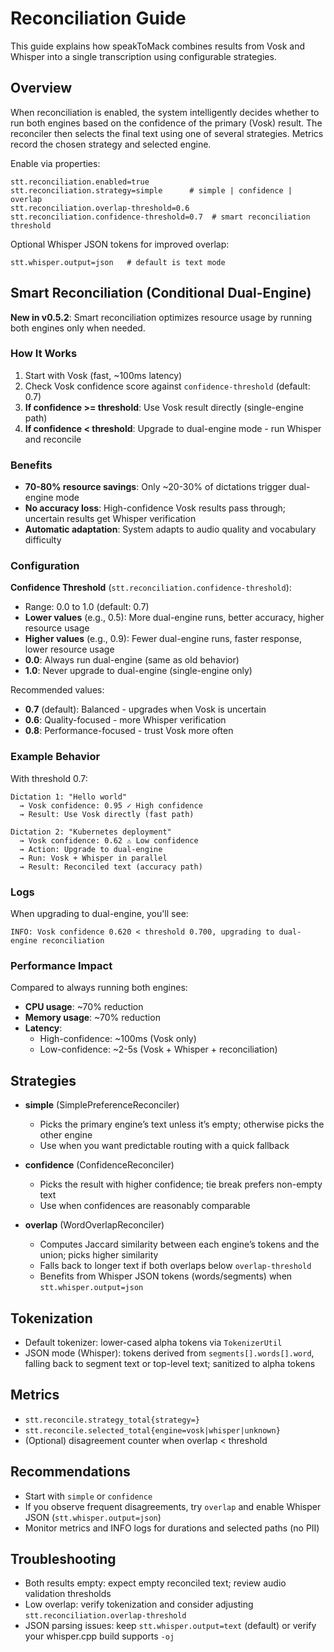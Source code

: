 # Reconciliation Guide

This guide explains how speakToMack combines results from Vosk and Whisper into a single transcription using configurable strategies.

## Overview
When reconciliation is enabled, the system intelligently decides whether to run both engines based on the confidence of the primary (Vosk) result. The reconciler then selects the final text using one of several strategies. Metrics record the chosen strategy and selected engine.

Enable via properties:
```properties
stt.reconciliation.enabled=true
stt.reconciliation.strategy=simple      # simple | confidence | overlap
stt.reconciliation.overlap-threshold=0.6
stt.reconciliation.confidence-threshold=0.7  # smart reconciliation threshold
```
Optional Whisper JSON tokens for improved overlap:
```properties
stt.whisper.output=json   # default is text mode
```

## Smart Reconciliation (Conditional Dual-Engine)

**New in v0.5.2**: Smart reconciliation optimizes resource usage by running both engines only when needed.

### How It Works
1. Start with Vosk (fast, ~100ms latency)
2. Check Vosk confidence score against `confidence-threshold` (default: 0.7)
3. **If confidence >= threshold**: Use Vosk result directly (single-engine path)
4. **If confidence < threshold**: Upgrade to dual-engine mode - run Whisper and reconcile

### Benefits
- **70-80% resource savings**: Only ~20-30% of dictations trigger dual-engine mode
- **No accuracy loss**: High-confidence Vosk results pass through; uncertain results get Whisper verification
- **Automatic adaptation**: System adapts to audio quality and vocabulary difficulty

### Configuration

**Confidence Threshold** (`stt.reconciliation.confidence-threshold`):
- Range: 0.0 to 1.0 (default: 0.7)
- **Lower values** (e.g., 0.5): More dual-engine runs, better accuracy, higher resource usage
- **Higher values** (e.g., 0.9): Fewer dual-engine runs, faster response, lower resource usage
- **0.0**: Always run dual-engine (same as old behavior)
- **1.0**: Never upgrade to dual-engine (single-engine only)

Recommended values:
- **0.7** (default): Balanced - upgrades when Vosk is uncertain
- **0.6**: Quality-focused - more Whisper verification
- **0.8**: Performance-focused - trust Vosk more often

### Example Behavior

With threshold 0.7:
```
Dictation 1: "Hello world"
  → Vosk confidence: 0.95 ✓ High confidence
  → Result: Use Vosk directly (fast path)

Dictation 2: "Kubernetes deployment"
  → Vosk confidence: 0.62 ⚠ Low confidence
  → Action: Upgrade to dual-engine
  → Run: Vosk + Whisper in parallel
  → Result: Reconciled text (accuracy path)
```

### Logs
When upgrading to dual-engine, you'll see:
```
INFO: Vosk confidence 0.620 < threshold 0.700, upgrading to dual-engine reconciliation
```

### Performance Impact
Compared to always running both engines:
- **CPU usage**: ~70% reduction
- **Memory usage**: ~70% reduction
- **Latency**:
  - High-confidence: ~100ms (Vosk only)
  - Low-confidence: ~2-5s (Vosk + Whisper + reconciliation)

## Strategies
- **simple** (SimplePreferenceReconciler)
  - Picks the primary engine’s text unless it’s empty; otherwise picks the other engine
  - Use when you want predictable routing with a quick fallback

- **confidence** (ConfidenceReconciler)
  - Picks the result with higher confidence; tie break prefers non-empty text
  - Use when confidences are reasonably comparable

- **overlap** (WordOverlapReconciler)
  - Computes Jaccard similarity between each engine’s tokens and the union; picks higher similarity
  - Falls back to longer text if both overlaps below `overlap-threshold`
  - Benefits from Whisper JSON tokens (words/segments) when `stt.whisper.output=json`

## Tokenization
- Default tokenizer: lower-cased alpha tokens via `TokenizerUtil`
- JSON mode (Whisper): tokens derived from `segments[].words[].word`, falling back to segment text or top-level text; sanitized to alpha tokens

## Metrics
- `stt.reconcile.strategy_total{strategy=}`
- `stt.reconcile.selected_total{engine=vosk|whisper|unknown}`
- (Optional) disagreement counter when overlap < threshold

## Recommendations
- Start with `simple` or `confidence`
- If you observe frequent disagreements, try `overlap` and enable Whisper JSON (`stt.whisper.output=json`)
- Monitor metrics and INFO logs for durations and selected paths (no PII)

## Troubleshooting
- Both results empty: expect empty reconciled text; review audio validation thresholds
- Low overlap: verify tokenization and consider adjusting `stt.reconciliation.overlap-threshold`
- JSON parsing issues: keep `stt.whisper.output=text` (default) or verify your whisper.cpp build supports `-oj`
